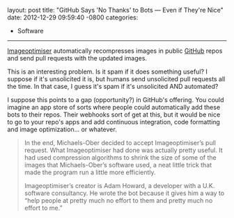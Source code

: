 layout: post
title:  "GitHub Says 'No Thanks' to Bots — Even if They're Nice"
date:   2012-12-29 09:59:40 -0800
categories:
  - Software
---

 [Imageoptimiser](https://github.com/imageoptimiser)  automatically recompresses images in public  [GitHub](https://github.com)  repos and send pull requests with the updated images.

This is an interesting problem. Is it spam if it does something useful? I suppose if it's unsolicited it is, but humans send unsolicited pull requests all the time. In that case, I guess it's spam if it's unsolicited AND automated?

I suppose this points to a gap (opportunity?) in GitHub's offering. You could imagine an app store of sorts where people could automatically add these bots to their repos. Their webhooks sort of get at this, but it would be nice to go to your repo's apps and add continuous integration, code formatting and image optimization... or whatever.

 > 
 > 
 > In the end, Michaels-Ober decided to accept Imageoptimiser’s pull request. What Imageoptimiser had done was actually pretty useful. It had used compression algorithms to shrink the size of some of the images that Michaels-Ober’s software used, a neat little trick that made the program run a little more efficiently.
 > 
 > Imageoptimiser’s creator is Adam Howard, a developer with a U.K. software consultancy. He wrote the bot because it gives him a way to “help people at pretty much no effort to them and pretty much no effort to me.”
 > 
 > 
